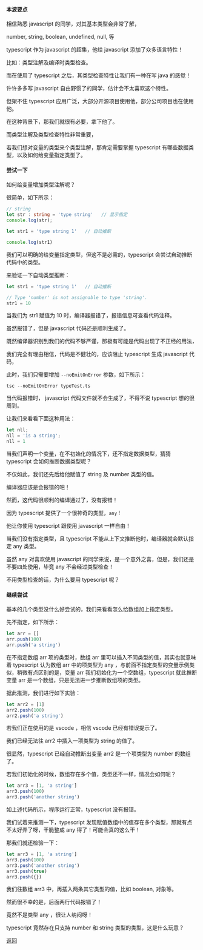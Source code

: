 #### 本波要点

相信熟悉 javascript 的同学，对其基本类型会非常了解，

number, 
string,
boolean,
undefined,
null,
等

typescript 作为 javascript 的超集，他给 javascript 添加了众多语言特性！

比如：类型注解及编译时类型检查。

而在使用了 typescript 之后，其类型检查特性让我们有一种在写 java 的感觉！

许许多多写 javascript 自由野惯了的同学，估计会不太喜欢这个特性。

但架不住 typescript 应用广泛，大部分开源项目使用他，部分公司项目也在使用他。

在这种背景下，那我们就很有必要，拿下他了。

而类型注解及类型检查特性非常重要，

若我们想对变量的类型来个类型注解，那肯定需要掌握 typescript 有哪些数据类型，以及如何给变量指定类型了。

#### 尝试一下

如何给变量增加类型注解呢？

很简单，如下所示：

```ts
// string
let str : string = 'type string'   // 显示指定
console.log(str);

let str1 = 'type string 1'   // 自动推断

console.log(str1)
```

我们可以明确的给变量指定类型，但这不是必需的，typescript 会尝试自动推断代码中的类型。

来验证一下自动类型推断：

``` ts
let str1 = 'type string 1'   // 自动推断

// Type 'number' is not assignable to type 'string'.
str1 = 10

```

当我们为 str1 赋值为 10 时，编译器报错了，报错信息可查看代码注释。

虽然报错了，但是 javascript 代码还是顺利生成了。

既然编译器识别到我们的代码不够严谨，那极有可能是代码出现了不正经的用法，

我们完全有理由相信，代码是不健壮的，应该阻止 typescript 生成 javascript 代码，

此时，我们只需要增加 `--noEmitOnError` 参数，如下所示：

```
tsc --noEmitOnError typeTest.ts
```

当代码报错时， javascript 代码文件就不会生成了，不得不说 typescript 想的很周到。

让我们来看看下面这种用法：

```ts
let nll;
nll = 'is a string';
nll = 1

```

当我们声明一个变量，在不初始化的情况下，还不指定数据类型，猜猜 typescript 会如何推断数据类型呢？

不仅如此，我们还先后给他赋值了 string 及 number 类型的值。

编译器应该是会报错的吧！

然而，这代码很顺利的编译通过了，没有报错！

因为 typescript 提供了一个很神奇的类型，`any` !

他让你使用 typescript 跟使用 javascript 一样自由！

当我们没有指定类型，且 typescript 不能从上下文推断他时，编译器就会默认指定 any 类型。

虽然 any 对喜欢使用 javascript 的同学来说，是一个意外之喜，但是，我们还是不要四处使用，毕竟 any 不会经过类型检查！

不用类型检查的话，为什么要用 typescript 呢？

#### 继续尝试

基本的几个类型没什么好尝试的，我们来看看怎么给数组加上指定类型。

先不指定，如下所示：

```ts
let arr = []
arr.push(100)
arr.push('a string')
```

在不指定数组 arr 项的类型时，数组 arr 里可以插入不同类型的值，其实也就意味着 typescript 认为数组 arr 中的项类型为 any ，与前面不指定类型的变量示例类似，稍微有点区别的是，变量 arr 我们初始化为一个空数组，typescript 就此推断变量 arr 是一个数组，只是无法进一步推断数组项的类型。

据此推测，我们进行如下实验：

```ts
let arr2 = [1]
arr2.push(100)
arr2.push('a string')
```

若我们正在使用的是 vscode ，相信 vscode 已经有错误提示了。

我们已经无法往 arr2 中插入一项类型为 string 的值了。

很显然，typescript 已经自动推断出变量 arr2 是一个项类型为 number 的数组了。

若我们初始化的时候，数组存在多个值，类型还不一样，情况会如何呢？

```ts
let arr3 = [1, 'a string']
arr3.push(100)
arr3.push('another string')
```

如上述代码所示，程序运行正常，typescript 没有报错。

我们试着来推测一下，typescript 发现赋值数组中的值存在多个类型，那就有点不太好弄了呀，干脆整成 any 得了！可能会真的这么干！

那我们就还检验一下：

```ts
let arr3 = [1, 'a string']
arr3.push(100)
arr3.push('another string')
arr3.push(true)
arr3.push({})
```

我们往数组 arr3 中，再插入两条其它类型的值，比如 boolean, 对象等。

然而很不幸的是，后面两行代码报错了！

竟然不是类型 any ，很让人纳闷呀！

typescript 竟然存在只支持 number 和 string 类型的类型，这是什么玩意？

[返回](/README.md)





































